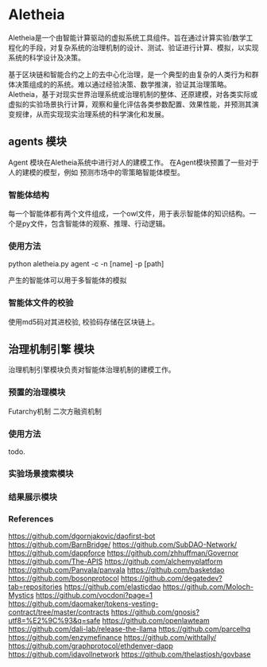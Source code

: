 # Aletheia

Aletheia是一个由智能计算驱动的虚拟系统工具组件。旨在通过计算实验/数学工程化的手段，对复杂系统的治理机制的设计、测试、验证进行计算、模拟，以实现系统的科学设计及决策。

基于区块链和智能合约之上的去中心化治理，是一个典型的由复杂的人类行为和群体决策组成的的系统。难以通过经验决策、数学推演，验证其治理策略。Aletheia，基于对现实世界治理系统或治理机制的整体、还原建模，对各类实际或虚拟的实验场景执行计算，观察和量化评估各类参数配置、效果性能，并预测其演变规律，从而实现现实治理系统的科学演化和发展。

## agents 模块

Agent 模块在Aletheia系统中进行对人的建模工作。
在Agent模块预置了一些对于人的建模的模型，例如 预测市场中的零策略智能体模型。

### 智能体结构

每一个智能体都有两个文件组成，一个owl文件，用于表示智能体的知识结构。一个是py文件，包含智能体的观察、推理、行动逻辑。

### 使用方法

python  aletheia.py agent -c -n [name] -p [path]

产生的智能体可以用于多智能体的模拟

### 智能体文件的校验

使用md5码对其进校验, 校验码存储在区块链上。

## 治理机制引擎 模块

治理机制引擎模块负责对智能体治理机制的建模工作。

### 预置的治理模块

Futarchy机制
二次方融资机制

### 使用方法

todo.

### 实验场景搜索模块

### 结果展示模块

### References
https://github.com/dgornjakovic/daofirst-bot
https://github.com/BarnBridge/
https://github.com/SubDAO-Network/
https://github.com/dappforce
https://github.com/zhhuffman/Governor
https://github.com/The-APIS
https://github.com/alchemyplatform
https://github.com/Panvala/panvala
https://github.com/basketdao
https://github.com/bosonprotocol
https://github.com/degatedev?tab=repositories
https://github.com/elasticdao
https://github.com/Moloch-Mystics
https://github.com/vocdoni?page=1
https://github.com/daomaker/tokens-vesting-contract/tree/master/contracts
https://github.com/gnosis?utf8=%E2%9C%93&q=safe
https://github.com/openlawteam
https://github.com/dali-lab/release-the-llama
https://github.com/parcelhq
https://github.com/enzymefinance
https://github.com/withtally/
https://github.com/graphprotocol/ethdenver-dapp
https://github.com/idavollnetwork
https://github.com/thelastjosh/govbase
